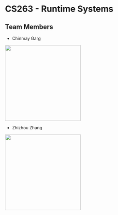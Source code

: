 # CS263 - Runtime Systems

## Team Members
* Chinmay Garg

<img src="https://user-images.githubusercontent.com/7217791/46566299-b463eb00-c8d0-11e8-9659-3dddbed737e2.jpg" width="250px" /> 

* Zhizhou Zhang

<img src="https://user-images.githubusercontent.com/7217791/51561732-d90eaf00-1e3c-11e9-9596-ce3868347286.png" width="250px" /> 
